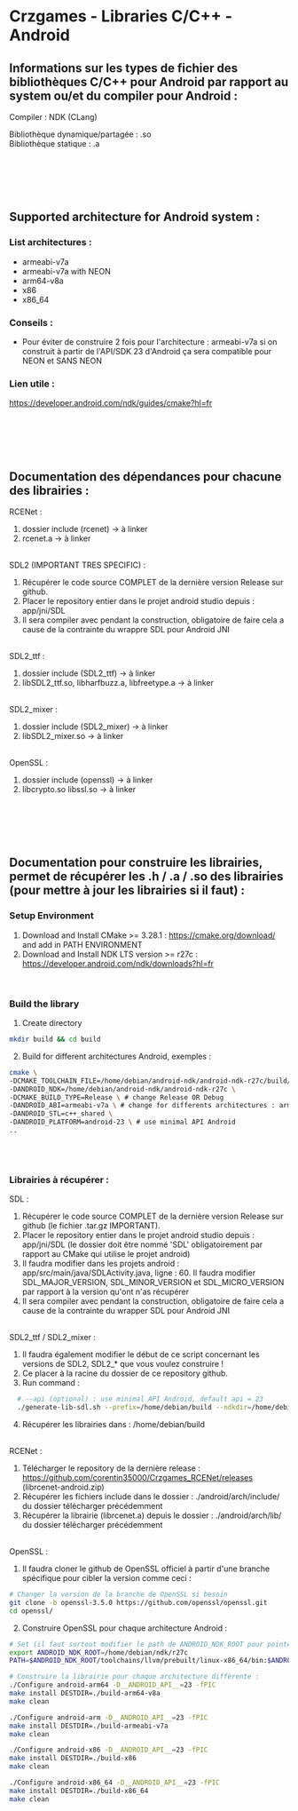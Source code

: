 # Crzgames - Libraries C/C++ - Android

## Informations sur les types de fichier des bibliothèques C/C++ pour Android par rapport au system ou/et du compiler pour Android :
Compiler : NDK (CLang) <br />

Bibliothèque dynamique/partagée : .so <br />
Bibliothèque statique : .a <br />

<br /><br /><br /><br />


## Supported architecture for Android system :
### List architectures :
- armeabi-v7a <br />
- armeabi-v7a with NEON <br />
- arm64-v8a <br />
- x86 <br />
- x86_64
  
### Conseils : 
- Pour éviter de construire 2 fois pour l'architecture : armeabi-v7a si on construit à partir de l'API/SDK 23 d'Android ça sera compatible pour NEON et SANS NEON
    
### Lien utile :
https://developer.android.com/ndk/guides/cmake?hl=fr

<br /><br /><br /><br />


## Documentation des dépendances pour chacune des librairies :
RCENet : 
  1. dossier include (rcenet) -> à linker
  2. rcenet.a -> à linker <br /><br />

SDL2 (IMPORTANT TRES SPECIFIC) : 
  1. Récupérer le code source COMPLET de la dernière version Release sur github.
  2. Placer le repository entier dans le projet android studio depuis : app/jni/SDL
  3. Il sera compiler avec pendant la construction, obligatoire de faire cela a cause de la contrainte du wrappre SDL pour Android JNI <br /><br />

SDL2_ttf : 
  1. dossier include (SDL2_ttf) -> à linker
  3. libSDL2_ttf.so, libharfbuzz.a, libfreetype.a -> à linker <br /><br />

SDL2_mixer : 
  1. dossier include (SDL2_mixer) -> à linker
  3. libSDL2_mixer.so -> à linker <br /><br />
 
 OpenSSL : 
  1. dossier include (openssl) -> à linker
  3. libcrypto.so libssl.so -> à linker
     
<br /><br /><br /><br />


## Documentation pour construire les librairies, permet de récupérer les .h / .a / .so des librairies (pour mettre à jour les librairies si il faut) :
### Setup Environment
1. Download and Install CMake >= 3.28.1 : https://cmake.org/download/ and add in PATH ENVIRONMENT
2. Download and Install NDK LTS version >= r27c : https://developer.android.com/ndk/downloads?hl=fr
   
<br />

### Build the library 
1. Create directory
```bash
mkdir build && cd build
```
2. Build for different architectures Android, exemples : 
```bash
cmake \
-DCMAKE_TOOLCHAIN_FILE=/home/debian/android-ndk/android-ndk-r27c/build/cmake/android.toolchain.cmake \
-DANDROID_NDK=/home/debian/android-ndk/android-ndk-r27c \
-DCMAKE_BUILD_TYPE=Release \ # change Release OR Debug
-DANDROID_ABI=armeabi-v7a \ # change for differents architectures : armeabi-v7a, arm64-v8a, x86 and x86_64
-DANDROID_STL=c++_shared \
-DANDROID_PLATFORM=android-23 \ # use minimal API Android
..
```

<br /><br />


### Librairies à récupérer :
SDL : <br />
1. Récupérer le code source COMPLET de la dernière version Release sur github (le fichier .tar.gz IMPORTANT).
2. Placer le repository entier dans le projet android studio depuis : app/jni/SDL (le dossier doit être nommé 'SDL' obligatoirement par rapport au CMake qui utilise le projet android)
3. Il faudra modifier dans les projets android : app/src/main/java/SDLActivity.java, ligne : 60. Il faudra modifier SDL_MAJOR_VERSION, SDL_MINOR_VERSION et SDL_MICRO_VERSION par rapport à la version qu'ont n'as récupérer
4. Il sera compiler avec pendant la construction, obligatoire de faire cela a cause de la contrainte du wrapper SDL pour Android JNI <br /><br />

SDL2_ttf / SDL2_mixer : <br />
1. Il faudra également modifier le début de ce script concernant les versions de SDL2, SDL2_* que vous voulez construire !
2. Ce placer à la racine du dossier de ce repository github.
3. Run command :
```bash
  # --api (optional) : use minimal API Android, default api = 23
  ./generate-lib-sdl.sh --prefix=/home/debian/build --ndkdir=/home/debian/android-ndk/android-ndk-r27c --api=36
```
4. Récupérer les librairies dans : /home/debian/build
<br /><br />

RCENet :
1. Télécharger le repository de la dernière release : https://github.com/corentin35000/Crzgames_RCENet/releases (librcenet-android.zip)
2. Récupérer les fichiers include dans le dossier : ./android/arch/include/ du dossier télécharger précédemment
3. Récupérer la librairie (librcenet.a) depuis le dossier : ./android/arch/lib/ du dossier télécharger précédemment
<br /><br />

OpenSSL : 
1. Il faudra cloner le github de OpenSSL officiel à partir d'une branche spécifique pour cibler la version comme ceci :
```bash
# Changer la version de la branche de OpenSSL si besoin
git clone -b openssl-3.5.0 https://github.com/openssl/openssl.git
cd openssl/
```
2. Construire OpenSSL pour chaque architecture Android :
```bash
# Set (il faut surtout modifier le path de ANDROID_NDK_ROOT pour pointer vers le repertoire racine du NDK pour Android)
export ANDROID_NDK_ROOT=/home/debian/ndk/r27c
PATH=$ANDROID_NDK_ROOT/toolchains/llvm/prebuilt/linux-x86_64/bin:$ANDROID_NDK_ROOT/toolchains/arm-linux-androideabi-4.9/prebuilt/linux-x86_64/bin:$PATH

# Construire la librairie pour chaque architecture diffèrente :
./Configure android-arm64 -D__ANDROID_API__=23 -fPIC
make install DESTDIR=./build-arm64-v8a
make clean

./Configure android-arm -D__ANDROID_API__=23 -fPIC
make install DESTDIR=./build-armeabi-v7a
make clean

./Configure android-x86 -D__ANDROID_API__=23 -fPIC
make install DESTDIR=./build-x86
make clean

./Configure android-x86_64 -D__ANDROID_API__=23 -fPIC
make install DESTDIR=./build-x86_64
make clean
```
